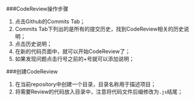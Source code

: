 ###CodeReview操作步骤

 1. 点击Github的Commits Tab；
 2. Commits Tab下列出的是所有的提交历史，找到CodeReview相关的历史说明；
 3. 点击历史说明；
 4. 在新的代码页面中，就可以开始CodeReview了；
 5. 如果发现问题点击行号之前的+号就可以添加说明；

###创建CodeReview

 1. 在当前repository中创建一个目录，目录名称用于描述项目；
 2. 将需要Review的代码放入目录中，注意将代码文件后缀修改为`.js`结尾；
